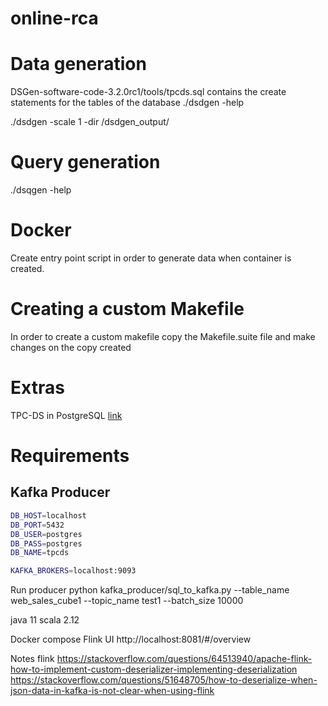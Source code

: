 # online-rca

# Data generation
DSGen-software-code-3.2.0rc1/tools/tpcds.sql contains the create statements for the tables of the database
./dsdgen -help

./dsdgen -scale 1 -dir /dsdgen_output/

# Query generation
./dsqgen -help

# Docker
Create entry point script in order to generate data when container is created.

# Creating a custom Makefile
In order to create a custom makefile copy the Makefile.suite file and make changes on the copy created

# Extras
TPC-DS in PostgreSQL [link](https://ankane.org/tpc-ds)


# Requirements
## Kafka Producer

```sh
DB_HOST=localhost
DB_PORT=5432
DB_USER=postgres
DB_PASS=postgres
DB_NAME=tpcds

KAFKA_BROKERS=localhost:9093
```

Run producer
python kafka_producer/sql_to_kafka.py --table_name web_sales_cube1 --topic_name test1 --batch_size 10000

java 11
scala 2.12


Docker compose
Flink UI http://localhost:8081/#/overview


Notes flink
https://stackoverflow.com/questions/64513940/apache-flink-how-to-implement-custom-deserializer-implementing-deserialization
https://stackoverflow.com/questions/51648705/how-to-deserialize-when-json-data-in-kafka-is-not-clear-when-using-flink